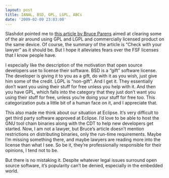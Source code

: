 ```yaml
---
layout: post
title: IANAL, BSD, GPL, LGPL, ABCs
date: '2009-02-09 23:03:00'
---
```



Slashdot pointed me to [this article by Bruce Parens](http://itmanagement.earthweb.com/osrc/article.php/3801396/Bruce-Perens-Combining-GPL-and-Proprietary-Software.htm) aimed at clearing some of the air around using GPL and LGPL and commercially licensed product on the same device. Of course, the summary of the article is “Check with your lawyer” as it should be. But I hope it alleviates fears over the FSF licenses that I know people have.

I especially like the description of the motivation that open source developers use to license their software. BSD is a “gift” software license. The developer is giving it to you as a gift, do with it as you wish, just give him some of the credit. LGPL is “non-gift”. And I get it. They essentially don’t want you using their stuff for free unless you help with it. And then you have GPL, which falls into the category that they just don’t want you using their stuff for free, unless you’re doing your stuff for free too. This categorization puts a little bit of a human face on it, and I appreciate that.

This also made me think about our situation at Eclipse. It’s very difficult to get third party software approved at Eclipse. I’d love to be able to host the GNU tool chain binaries along with the CDT to help new developers get started. Now, I am not a lawyer, but Bruce’s article doesn’t mention restrictions on distributing binaries, only the run-time requirements. Maybe I’m missing something there, and maybe lawyers are reading more into the license than what I see. So be it, they’re professionally responsible for their opinions, I tend not to be.

But there is no mistaking it. Despite whatever legal issues surround open source software, it’s popularity can’t be denied, especially in the embedded world.


